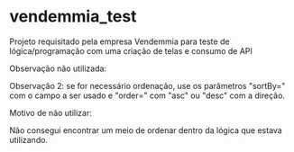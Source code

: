 # vendemmia_test
Projeto requisitado pela empresa Vendemmia para teste de lógica/programação com uma criação de telas e consumo  de API

Observação não utilizada:

Observação 2: se for necessário ordenação, use os parâmetros "sortBy=" com o campo a ser usado e "order=" com "asc" ou "desc" com a direção.

Motivo de não utilizar:

Não consegui encontrar um meio de ordenar dentro da lógica que estava utilizando.
